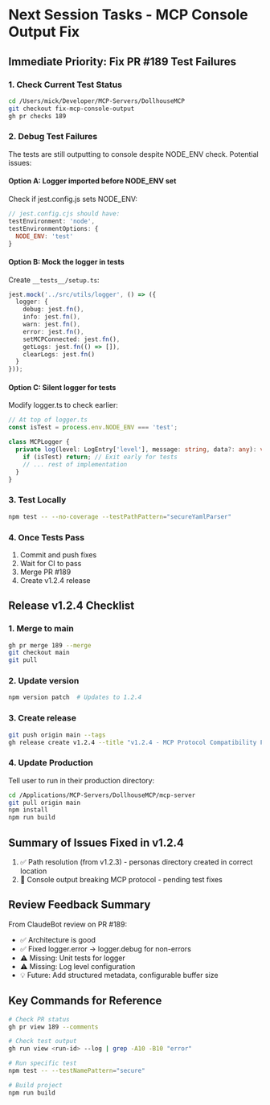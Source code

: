 # Next Session Tasks - MCP Console Output Fix

## Immediate Priority: Fix PR #189 Test Failures

### 1. Check Current Test Status
```bash
cd /Users/mick/Developer/MCP-Servers/DollhouseMCP
git checkout fix-mcp-console-output
gh pr checks 189
```

### 2. Debug Test Failures
The tests are still outputting to console despite NODE_ENV check. Potential issues:

#### Option A: Logger imported before NODE_ENV set
Check if jest.config.js sets NODE_ENV:
```javascript
// jest.config.cjs should have:
testEnvironment: 'node',
testEnvironmentOptions: {
  NODE_ENV: 'test'
}
```

#### Option B: Mock the logger in tests
Create `__tests__/setup.ts`:
```typescript
jest.mock('../src/utils/logger', () => ({
  logger: {
    debug: jest.fn(),
    info: jest.fn(),
    warn: jest.fn(),
    error: jest.fn(),
    setMCPConnected: jest.fn(),
    getLogs: jest.fn(() => []),
    clearLogs: jest.fn()
  }
}));
```

#### Option C: Silent logger for tests
Modify logger.ts to check earlier:
```typescript
// At top of logger.ts
const isTest = process.env.NODE_ENV === 'test';

class MCPLogger {
  private log(level: LogEntry['level'], message: string, data?: any): void {
    if (isTest) return; // Exit early for tests
    // ... rest of implementation
  }
}
```

### 3. Test Locally
```bash
npm test -- --no-coverage --testPathPattern="secureYamlParser"
```

### 4. Once Tests Pass
1. Commit and push fixes
2. Wait for CI to pass
3. Merge PR #189
4. Create v1.2.4 release

## Release v1.2.4 Checklist

### 1. Merge to main
```bash
gh pr merge 189 --merge
git checkout main
git pull
```

### 2. Update version
```bash
npm version patch  # Updates to 1.2.4
```

### 3. Create release
```bash
git push origin main --tags
gh release create v1.2.4 --title "v1.2.4 - MCP Protocol Compatibility Fix" --notes "..."
```

### 4. Update Production
Tell user to run in their production directory:
```bash
cd /Applications/MCP-Servers/DollhouseMCP/mcp-server
git pull origin main
npm install
npm run build
```

## Summary of Issues Fixed in v1.2.4
1. ✅ Path resolution (from v1.2.3) - personas directory created in correct location
2. 🔄 Console output breaking MCP protocol - pending test fixes

## Review Feedback Summary
From ClaudeBot review on PR #189:
- ✅ Architecture is good
- ✅ Fixed logger.error → logger.debug for non-errors
- ⚠️ Missing: Unit tests for logger
- ⚠️ Missing: Log level configuration
- 💡 Future: Add structured metadata, configurable buffer size

## Key Commands for Reference
```bash
# Check PR status
gh pr view 189 --comments

# Check test output
gh run view <run-id> --log | grep -A10 -B10 "error"

# Run specific test
npm test -- --testNamePattern="secure"

# Build project
npm run build
```